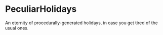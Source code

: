 # PeculiarHolidays
An eternity of procedurally-generated holidays, in case you get tired of the usual ones.
